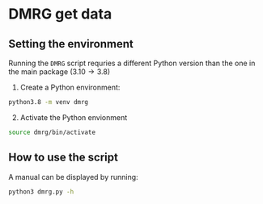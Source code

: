 # DMRG get data

## Setting the environment 
Running the `DMRG` script requries a different Python version than the one in the main package ($3.10 \to 3.8$)

1. Create a Python environment:
```bash
python3.8 -m venv dmrg
```

2. Activate the Python envionment
```bash 
source dmrg/bin/activate
```

## How to use the script 
A manual can be displayed by running:

```bash 
python3 dmrg.py -h
```